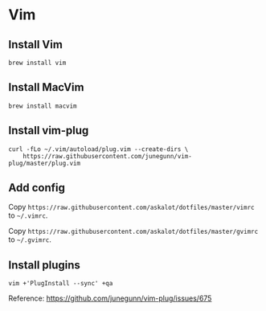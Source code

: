 # Vim

## Install Vim

```
brew install vim
```

## Install MacVim

```
brew install macvim
```

## Install vim-plug

```
curl -fLo ~/.vim/autoload/plug.vim --create-dirs \
    https://raw.githubusercontent.com/junegunn/vim-plug/master/plug.vim
```

## Add config

Copy `https://raw.githubusercontent.com/askalot/dotfiles/master/vimrc` to `~/.vimrc`.

Copy `https://raw.githubusercontent.com/askalot/dotfiles/master/gvimrc` to `~/.gvimrc`.

## Install plugins

```
vim +'PlugInstall --sync' +qa
```

Reference: https://github.com/junegunn/vim-plug/issues/675

